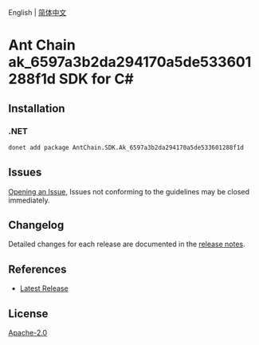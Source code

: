 English | [简体中文](README-CN.md)

# Ant Chain ak_6597a3b2da294170a5de533601288f1d SDK for C#

## Installation

### .NET

```bash
donet add package AntChain.SDK.Ak_6597a3b2da294170a5de533601288f1d
```

## Issues

[Opening an Issue](https://github.com/alipay/antchain-openapi-prod-sdk/issues/new), Issues not conforming to the guidelines may be closed immediately.

## Changelog

Detailed changes for each release are documented in the [release notes](./ChangeLog.md).

## References

* [Latest Release](https://github.com/alipay/antchain-openapi-prod-sdk/)

## License

[Apache-2.0](http://www.apache.org/licenses/LICENSE-2.0)

